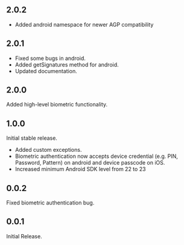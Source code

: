 
## 2.0.2

- Added android namespace for newer AGP compatibility

## 2.0.1

- Fixed some bugs in android.
- Added getSignatures method for android.
- Updated documentation.

## 2.0.0

Added high-level biometric functionality.

## 1.0.0

Initial stable release.
- Added custom exceptions.
- Biometric authentication now accepts device credential (e.g. PIN, Password, Pattern) on android and device passcode on iOS.
- Increased minimum Android SDK level from 22 to 23

## 0.0.2

Fixed biometric authentication bug.

## 0.0.1

Initial Release.